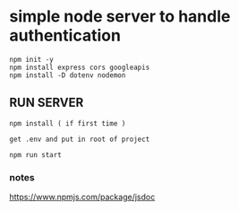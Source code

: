 # simple node server to handle authentication
```
npm init -y
npm install express cors googleapis
npm install -D dotenv nodemon

```


## RUN SERVER
```
npm install ( if first time )

get .env and put in root of project

npm run start
```

### notes
https://www.npmjs.com/package/jsdoc